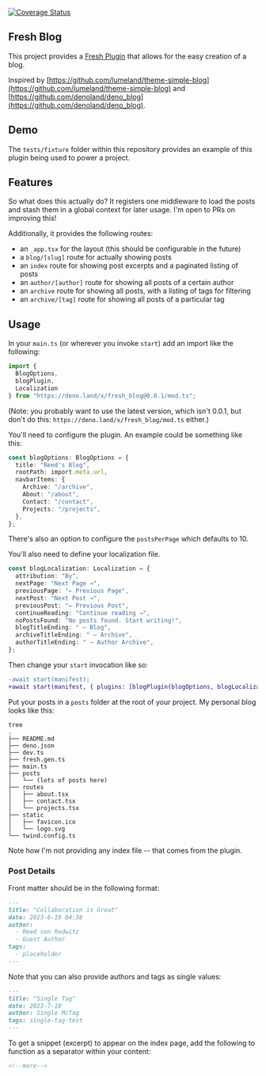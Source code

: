 [![Coverage Status](https://coveralls.io/repos/github/deer/fresh_blog/badge.svg?branch=main)](https://coveralls.io/github/deer/fresh_blog?branch=main)

## Fresh Blog

This project provides a
[Fresh Plugin](https://fresh.deno.dev/docs/concepts/plugins) that allows for the
easy creation of a blog.

Inspired by
[https://github.com/lumeland/theme-simple-blog](https://github.com/lumeland/theme-simple-blog)
and
[https://github.com/denoland/deno_blog](https://github.com/denoland/deno_blog).

## Demo

The `tests/fixture` folder within this repository provides an example of this
plugin being used to power a project.

## Features

So what does this actually do? It registers one middleware to load the posts and
stash them in a global context for later usage. I'm open to PRs on improving
this!

Additionally, it provides the following routes:

- an `_app.tsx` for the layout (this should be configurable in the future)
- a `blog/[slug]` route for actually showing posts
- an `index` route for showing post excerpts and a paginated listing of posts
- an `author/[author]` route for showing all posts of a certain author
- an `archive` route for showing all posts, with a listing of tags for filtering
- an `archive/[tag]` route for showing all posts of a particular tag

## Usage

In your `main.ts` (or wherever you invoke `start`) add an import like the
following:

```ts
import {
  BlogOptions,
  blogPlugin,
  Localization
} from "https://deno.land/x/fresh_blog@0.0.1/mod.ts";
```

(Note: you probably want to use the latest version, which isn't 0.0.1, but don't
do this: `https://deno.land/x/fresh_blog/mod.ts` either.)

You'll need to configure the plugin. An example could be something like this:

```ts
const blogOptions: BlogOptions = {
  title: "Reed's Blog",
  rootPath: import.meta.url,
  navbarItems: {
    Archive: "/archive",
    About: "/about",
    Contact: "/contact",
    Projects: "/projects",
  },
};
```

There's also an option to configure the `postsPerPage` which defaults to 10.

You'll also need to define your localization file.

```ts
const blogLocalization: Localization = {
  attribution: "By",
  nextPage: "Next Page →",
  previousPage: "← Previous Page",
  nextPost: "Next Post →",
  previousPost: "← Previous Post",
  continueReading: "Continue reading →",
  noPostsFound: "No posts found. Start writing!",
  blogTitleEnding: " — Blog",
  archiveTitleEnding: " — Archive",
  authorTitleEnding: " — Author Archive",
};
```
Then change your `start` invocation like so:

```diff
-await start(manifest);
+await start(manifest, { plugins: [blogPlugin(blogOptions, blogLocalization)] });
```

Put your posts in a `posts` folder at the root of your project. My personal blog
looks like this:

```
tree
.
├── README.md
├── deno.json
├── dev.ts
├── fresh.gen.ts
├── main.ts
├── posts
│   └── (lots of posts here)
├── routes
│   ├── about.tsx
│   ├── contact.tsx
│   └── projects.tsx
├── static
│   ├── favicon.ico
│   └── logo.svg
└── twind.config.ts
```

Note how I'm not providing any index file -- that comes from the plugin.

### Post Details

Front matter should be in the following format:

```md
---
title: "Collaboration is Great"
date: 2023-6-19 04:38
author:
  - Reed von Redwitz
  - Guest Author
tags:
  - placeholder
---
```

Note that you can also provide authors and tags as single values:

```md
---
title: "Single Tag"
date: 2023-7-10
author: Single McTag
tags: single-tag-test
---
```

To get a snippet (excerpt) to appear on the index page, add the following to
function as a separator within your content:

```md
<!--more-->
```
